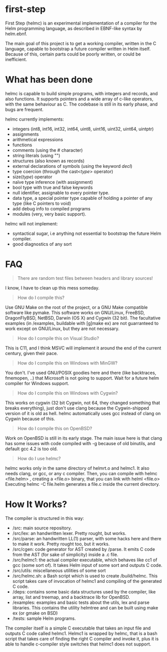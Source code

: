 first-step
==========

First Step (helmc) is an experimental implementation of a compiler for the Helm programming language, as described in EBNF-like syntax by helm.ebnf.

The main goal of this project is to get a working compiler, written in the C language, capable to bootstrap a future compiler written in Helm itself.
Because of this, certain parts could be poorly written, or could be inefficient. 

What has been done
==================

helmc is capable to build simple programs, with integers and records, and also functions.
It supports pointers and a wide array of c-like operators, with the same behaviour as C.
The codebase is still in its early phase, and bugs are frequent.

helmc currently implements:

- integers (int8, int16, int32, int64, uint8, uint16, uint32, uint64, uintptr)
- assignments
- arithmetical expressions
- functions
- comments (using the # character) 
- string literals (using "")
- structures (also known as records)
- external declarations of symbols (using the keyword *decl*)
- type coercion (through the cast<*type*> operator)
- size(*type*) operator 
- naïve type inference (with assignment)
- bool type with true and false keywords
- null identifier, assignable to every pointer type.
- data type, a special pointer type capable of holding a pointer of any type (like C pointers to void) 
- add debug info to compiled programs 
- modules (very, very basic support).

helmc will not implement:

- syntactical sugar, i.e anything not essential to bootstrap the future Helm compiler.
- good diagnostics of any sort

FAQ
=== 

> There are random test files between headers and library sources!

I know, I have to clean up this mess someday.


> How do I compile this?

Use GNU Make on the root of the project, or a GNU Make compatible software like pymake.
This software works on GNU/Linux, FreeBSD, DragonFlyBSD, NetBSD, Darwin (OS X) and Cygwin (32 bit).
The facultative examples (in /examples, buildable with [g]make ex) are not guarranteed to work except on GNU/Linux, but they are not necessary. 


> How do I compile this on Visual Studio?

This is C11, and I think MSVC will implement it around the end of the current century, given their pace.

> How do I compile this on Windows with MinGW?

You don't. I've used GNU/POSIX goodies here and there (like backtraces, fmemopen, ..) that Microsoft is not going to support. Wait for a future helm compiler for Windows support.

> How do I compile this on Windows with Cygwin?

This works on cygwin (32 bit Cygwin, not 64, they changed something that breaks everything), just don't use clang because the Cygwin-shipped version of it is old as hell.
helmc automatically uses gcc instead of clang on Cygwin because of this.

> How do I compile this on OpenBSD?

Work on OpenBSD is still in its early stage. The main issue here is that clang has some issues with code compiled with -g because of old binutils, and default gcc 4.2 is too old.

> How do I use helmc? 

helmc works only in the same directory of helmrt.o and helmc1. It also needs clang, or gcc, or any c compiler.
Then, you can compile with helmc <file.helm> , creating a <file.o> binary, that you can link with helml <file.o>
Executing helmc -C file.helm generates a file.c inside the current directory.
   
How It Works?
=============

The compiler is structured in this way:

- /src: main source repository.
- /src/lex: an handwritten lexer. Pretty rought, but works.
- /src/parse: an handwritten LL(1) parser, with some hacks here and there to make it work. Pretty rought too, but it works.
- /src/cgen: code generator for AST created by /parse. It emits C code from the AST (for sake of simplicity) inside a .c file.
- /src/helmc1: the actual compiler executable, which behaves like cc1 of gcc (some sort of). It takes Helm input of some sort and outputs C code.
- /src/utils: miscellaneous utilities of some sort
- /src/helmc.sh: a Bash script which is used to create /build/helmc. This script takes care of invocation of helmc1 and compiling of the generated C code.
- /deps: contains some basic data structures used by the compiler, like array, list and treemap, and a backtrace lib for OpenBSD.
- /examples: examples and basic tests about the utils, lex and parse libraries. This contains the utility helmtree and can be built using make ex (or gmake on BSD)
- /tests: sample Helm programs.

The compiler itself is a simple C executable that takes an input file and outputs C code called helmc1. 
Helmc1 is wrapped by helmc, that is a bash script that takes care of finding the right C compiler and invoke it, plus it is able to handle c-compiler style switches that helmc1 does not support. 



